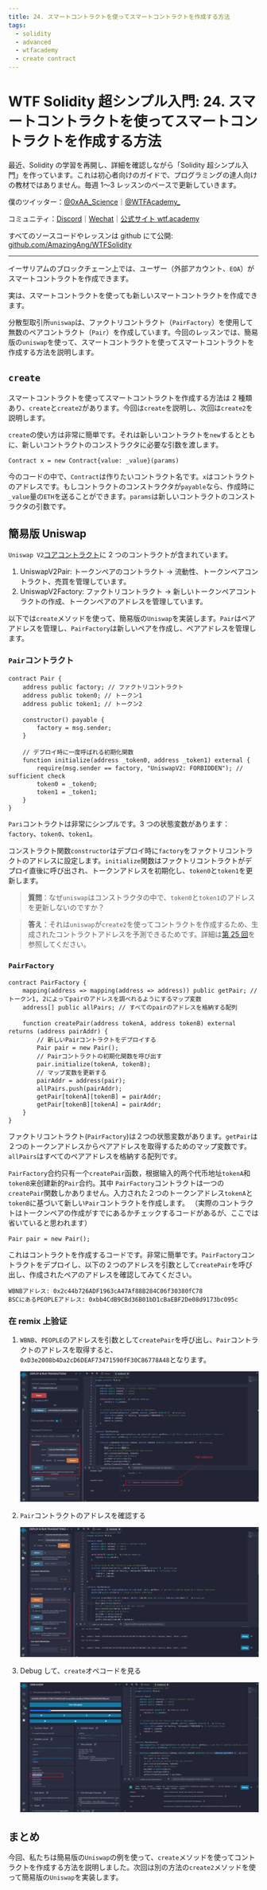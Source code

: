 ```yaml
---
title: 24. スマートコントラクトを使ってスマートコントラクトを作成する方法
tags:
  - solidity
  - advanced
  - wtfacademy
  - create contract
---
```


# WTF Solidity 超シンプル入門: 24. スマートコントラクトを使ってスマートコントラクトを作成する方法

最近、Solidity の学習を再開し、詳細を確認しながら「Solidity 超シンプル入門」を作っています。これは初心者向けのガイドで、プログラミングの達人向けの教材ではありません。毎週 1〜3 レッスンのペースで更新していきます。

僕のツイッター：[@0xAA_Science](https://twitter.com/0xAA_Science)｜[@WTFAcademy\_](https://twitter.com/WTFAcademy_)

コミュニティ：[Discord](https://discord.gg/5akcruXrsk)｜[Wechat](https://docs.google.com/forms/d/e/1FAIpQLSe4KGT8Sh6sJ7hedQRuIYirOoZK_85miz3dw7vA1-YjodgJ-A/viewform?usp=sf_link)｜[公式サイト wtf.academy](https://wtf.academy)

すべてのソースコードやレッスンは github にて公開: [github.com/AmazingAng/WTFSolidity](https://github.com/AmazingAng/WTFSolidity)

---

イーサリアムのブロックチェーン上では、ユーザー（外部アカウント、`EOA`）がスマートコントラクトを作成できます。

実は、スマートコントラクトを使っても新しいスマートコントラクトを作成できます。

分散型取引所`uniswap`は、ファクトリコントラクト（`PairFactory`）を使用して無数のペアコントラクト（`Pair`）を作成しています。今回のレッスンでは、簡易版の`uniswap`を使って、スマートコントラクトを使ってスマートコントラクトを作成する方法を説明します。

## `create`

スマートコントラクトを使ってスマートコントラクトを作成する方法は 2 種類あり、`create`と`create2`があります。今回は`create`を説明し、次回は`create2`を説明します。

`create`の使い方は非常に簡単です。それは新しいコントラクトを`new`するとともに、新しいコントラクトのコンストラクタに必要な引数を渡します。

```solidity
Contract x = new Contract{value: _value}(params)
```

今のコードの中で、`Contract`は作りたいコントラクト名です。`x`はコントラクトのアドレスです。もしコントラクトのコンストラクタが`payable`なら、作成時に`_value`量の`ETH`を送ることができます。`params`は新しいコントラクトのコンストラクタの引数です。

## 簡易版 Uniswap

`Uniswap V2`[コアコントラクト](https://github.com/Uniswap/v2-core/tree/master/contracts)に 2 つのコントラクトが含まれています。

1. UniswapV2Pair: トークンペアのコントラクト → 流動性、トークンペアコントラクト、売買を管理しています。
2. UniswapV2Factory: ファクトリコントラクト → 新しいトークンペアコントラクトの作成、トークンペアのアドレスを管理しています。

以下では`create`メソッドを使って、簡易版の`Uniswap`を実装します。`Pair`はペアアドレスを管理し、`PairFactory`は新しいペアを作成し、ペアアドレスを管理します。

### `Pair`コントラクト

```solidity
contract Pair {
    address public factory; // ファクトリコントラクト
    address public token0; // トークン1
    address public token1; // トークン2

    constructor() payable {
        factory = msg.sender;
    }

    // デプロイ時に一度呼ばれる初期化関数
    function initialize(address _token0, address _token1) external {
        require(msg.sender == factory, "UniswapV2: FORBIDDEN"); // sufficient check
        token0 = _token0;
        token1 = _token1;
    }
}
```

`Pari`コントラクトは非常にシンプルです。3 つの状態変数があります：`factory`、`token0`、`token1`。

コンストラクト関数`constructor`はデプロイ時に`factory`をファクトリコントラクトのアドレスに設定します。`initialize`関数はファクトリコントラクトがデプロイ直後に呼び出され、トークンアドレスを初期化し、`token0`と`token1`を更新します。

> **質問**：なぜ`uniswap`はコンストラクタの中で、`token0`と`token1`のアドレスを更新しないのですか？

> **答え**：それは`uniswap`が`create2`を使ってコントラクトを作成するため、生成されたコントラクトアドレスを予測できるためです。詳細は[第 25 回](https://github.com/AmazingAng/WTF-Solidity/blob/main/25_Create2/readme.md)を参照してください。

### `PairFactory`

```solidity
contract PairFactory {
    mapping(address => mapping(address => address)) public getPair; // トークン1, 2によってpairのアドレスを調べれるようにするマップ変数
    address[] public allPairs; // すべてのpairのアドレスを格納する配列

    function createPair(address tokenA, address tokenB) external returns (address pairAddr) {
        // 新しいPairコントラクトをデプロイする
        Pair pair = new Pair();
        // Pairコントラクトの初期化関数を呼び出す
        pair.initialize(tokenA, tokenB);
        // マップ変数を更新する
        pairAddr = address(pair);
        allPairs.push(pairAddr);
        getPair[tokenA][tokenB] = pairAddr;
        getPair[tokenB][tokenA] = pairAddr;
    }
}
```

ファクトリコントラクト(`PairFactory`)は２つの状態変数があります。`getPair`は２つのトークンアドレスからペアアドレスを取得するためのマップ変数です。`allPairs`はすべてのペアアドレスを格納する配列です。

`PairFactory`合约只有一个`createPair`函数，根据输入的两个代币地址`tokenA`和`tokenB`来创建新的`Pair`合约。其中
`PairFactory`コントラクトは一つの`createPair`関数しかありません。入力された２つのトークンアドレス`tokenA`と`tokenB`に基づいて新しい`Pair`コントラクトを作成します。
（実際のコントラクトはトークンペアの作成がすでにあるかチェックするコードがあるが、ここでは省いていると思われます）

```solidity
Pair pair = new Pair();
```

これはコントラクトを作成するコードです。非常に簡単です。`PairFactory`コントラクトをデプロイし、以下の２つのアドレスを引数として`createPair`を呼び出し、作成されたペアのアドレスを確認してみてください。

```text
WBNBアドレス: 0x2c44b726ADF1963cA47Af88B284C06f30380fC78
BSCにあるPEOPLEアドレス: 0xbb4CdB9CBd36B01bD1cBaEBF2De08d9173bc095c
```

### 在 remix 上验证

1. `WBNB`、`PEOPLE`のアドレスを引数として`createPair`を呼び出し、`Pair`コントラクトのアドレスを取得すると、`0xD3e2008b4Da2cD6DEAF73471590fF30C86778A48`となります。

   ![24-1](./img/24-1.png)

2. `Pair`コントラクトのアドレスを確認する

   ![24-2](./img/24-2.png)

3. Debug して、`create`オペコードを見る

   ![24-3](./img/24-3.png)

## まとめ

今回、私たちは簡易版の`Uniswap`の例を使って、`create`メソッドを使ってコントラクトを作成する方法を説明しました。次回は別の方法の`create2`メソッドを使って簡易版の`Uniswap`を実装します。
